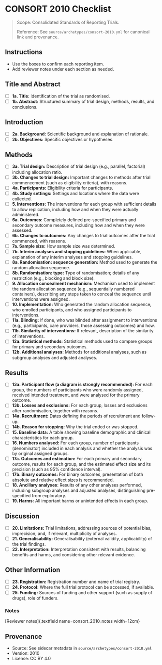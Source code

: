 # CONSORT 2010 Checklist

> Scope: Consolidated Standards of Reporting Trials.
>
> Reference: See `source/archetypes/consort-2010.yml` for canonical link and provenance.

## Instructions
- Use the boxes to confirm each reporting item.
- Add reviewer notes under each section as needed.

## Title and Abstract

- [ ] **1a. Title:** Identification of the trial as randomised.
- [ ] **1b. Abstract:** Structured summary of trial design, methods, results, and conclusions.

## Introduction

- [ ] **2a. Background:** Scientific background and explanation of rationale.
- [ ] **2b. Objectives:** Specific objectives or hypotheses.

## Methods

- [ ] **3a. Trial design:** Description of trial design (e.g., parallel, factorial) including allocation ratio.
- [ ] **3b. Changes to trial design:** Important changes to methods after trial commencement (such as eligibility criteria), with reasons.
- [ ] **4a. Participants:** Eligibility criteria for participants.
- [ ] **4b. Study settings:** Settings and locations where the data were collected.
- [ ] **5. Interventions:** The interventions for each group with sufficient details to allow replication, including how and when they were actually administered.
- [ ] **6a. Outcomes:** Completely defined pre-specified primary and secondary outcome measures, including how and when they were assessed.
- [ ] **6b. Changes to outcomes:** Any changes to trial outcomes after the trial commenced, with reasons.
- [ ] **7a. Sample size:** How sample size was determined.
- [ ] **7b. Interim analyses and stopping guidelines:** When applicable, explanation of any interim analyses and stopping guidelines.
- [ ] **8a. Randomisation: sequence generation:** Method used to generate the random allocation sequence.
- [ ] **8b. Randomisation: type:** Type of randomisation; details of any restriction (e.g., blocking and block size).
- [ ] **9. Allocation concealment mechanism:** Mechanism used to implement the random allocation sequence (e.g., sequentially numbered containers), describing any steps taken to conceal the sequence until interventions were assigned.
- [ ] **10. Implementation:** Who generated the random allocation sequence, who enrolled participants, and who assigned participants to interventions.
- [ ] **11a. Blinding:** If done, who was blinded after assignment to interventions (e.g., participants, care providers, those assessing outcomes) and how.
- [ ] **11b. Similarity of interventions:** If relevant, description of the similarity of interventions.
- [ ] **12a. Statistical methods:** Statistical methods used to compare groups for primary and secondary outcomes.
- [ ] **12b. Additional analyses:** Methods for additional analyses, such as subgroup analyses and adjusted analyses.

## Results

- [ ] **13a. Participant flow (a diagram is strongly recommended):** For each group, the numbers of participants who were randomly assigned, received intended treatment, and were analysed for the primary outcome.
- [ ] **13b. Losses and exclusions:** For each group, losses and exclusions after randomisation, together with reasons.
- [ ] **14a. Recruitment:** Dates defining the periods of recruitment and follow-up.
- [ ] **14b. Reason for stopping:** Why the trial ended or was stopped.
- [ ] **15. Baseline data:** A table showing baseline demographic and clinical characteristics for each group.
- [ ] **16. Numbers analysed:** For each group, number of participants (denominator) included in each analysis and whether the analysis was by original assigned groups.
- [ ] **17a. Outcomes and estimation:** For each primary and secondary outcome, results for each group, and the estimated effect size and its precision (such as 95% confidence interval).
- [ ] **17b. Binary outcomes:** For binary outcomes, presentation of both absolute and relative effect sizes is recommended.
- [ ] **18. Ancillary analyses:** Results of any other analyses performed, including subgroup analyses and adjusted analyses, distinguishing pre-specified from exploratory.
- [ ] **19. Harms:** All important harms or unintended effects in each group.

## Discussion

- [ ] **20. Limitations:** Trial limitations, addressing sources of potential bias, imprecision, and, if relevant, multiplicity of analyses.
- [ ] **21. Generalisability:** Generalisability (external validity, applicability) of the trial findings.
- [ ] **22. Interpretation:** Interpretation consistent with results, balancing benefits and harms, and considering other relevant evidence.

## Other Information

- [ ] **23. Registration:** Registration number and name of trial registry.
- [ ] **24. Protocol:** Where the full trial protocol can be accessed, if available.
- [ ] **25. Funding:** Sources of funding and other support (such as supply of drugs), role of funders.

### Notes
[Reviewer notes]{.textfield name=consort_2010_notes width=12cm}

## Provenance
- Source: See sidecar metadata in `source/archetypes/consort-2010.yml`
- Version: 2010
- License: CC BY 4.0
